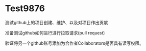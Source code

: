 # Test9876
测试github上的项目创建、维护、以及对项目作出贡献


准备测试github如何进行进行拉取请求(pull request)


验证将另一个github账号添加为合作者Collaborators是否具有读写权限。
